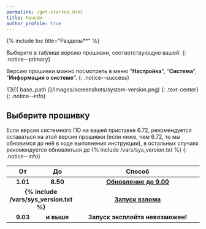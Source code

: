 ```yaml
---
permalink: /get-started.html
title: Начнём
author_profile: true
---
```

{% include toc title="Разделы**" %}

Выберите в таблице версию прошивки, соответствующую вашей. 
{: .notice--primary}

Версию прошивки можно посмотреть в меню "**Настройка**", "**Система**", "**Информация о системе**". 
{: .notice--success}

![]({{ base_path }}/images/screenshots/system-version.png) 
{: .text-center}
{: .notice--info}

## Выберите прошивку

Если версия системного ПО на вашей приставке 6.72, рекомендуется оставаться на этой версии прошивки (если ниже, чем 6.72, то мы обновимся до неё в ходе выполнения инструкции), в остальных случаях рекомендуется обновляться до {% include /vars/sys_version.txt %}
{: .notice--info}

<table>
  <colgroup>
    <col span="1" style="width: 10%;">
    <col span="1" style="width: 10%;">
    <col span="1" style="width: 80%;">
  </colgroup>
  <thead>
    <tr>
      <th style="text-align: center">От</th>
      <th style="text-align: center">До</th>
      <th style="text-align: center">Способ</th>
    </tr>
  </thead>
  <tbody>
    <tr>
      <td style="text-align: center; font-weight: bold;">1.01</td>
      <td style="text-align: center; font-weight: bold;">8.50</td>
      <td style="text-align: center; font-weight: bold;"><a href="usb-update-900">Обновление до 9.00</a></td>
    </tr>
    <tr>
      <td style="text-align: center; font-weight: bold;" colspan="2">{% include /vars/sys_version.txt %}</td>
      <td style="text-align: center; font-weight: bold;"><a href="start-hen">Запуск взлома</a></td>
    </tr>
    <tr>
      <td style="text-align: center; font-weight: bold;">9.03</td>
      <td style="text-align: center; font-weight: bold;">и выше</td>
      <td style="text-align: center; font-weight: bold;">Запуск эксплойта невозможен!</td>
    </tr>
  </tbody>
</table>